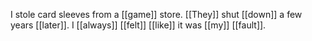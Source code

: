 I stole card sleeves from a [[game]] store. [[They]] shut [[down]] a few years [[later]]. I [[always]] [[felt]] [[like]] it was [[my]] [[fault]]. 
